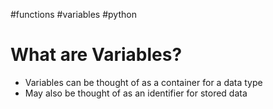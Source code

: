 #functions 
#variables 
#python 

# What are Variables?
- Variables can be thought of as a container for a data type
- May also be thought of as an identifier for stored data